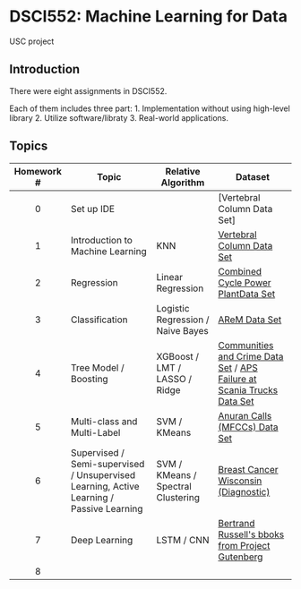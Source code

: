 # DSCI552: Machine Learning for Data
USC project

## Introduction
There were eight assignments in DSCI552.

Each of them includes three part: 1. Implementation without using high-level library 2. Utilize software/libraty 3. Real-world applications.

## Topics

| Homework # | Topic                                                        | Relative Algorithm                 | Dataset                                                      |
| :--------: | ------------------------------------------------------------ | ---------------------------------- | ------------------------------------------------------------ |
|     0      | Set up IDE                                                   |                                    | [Vertebral Column Data Set]
|     1      | Introduction to Machine Learning                             | KNN                                | [Vertebral Column Data Set](http://archive.ics.uci.edu/ml/datasets/vertebral+column#) |
|     2      | Regression                                                   | Linear Regression                  | [Combined Cycle Power PlantData Set](https://archive.ics.uci.edu/ml/datasets/combined+cycle+power+plant) |
|     3      | Classification                                               | Logistic Regression / Naive Bayes  | [AReM Data Set](https://archive.ics.uci.edu/ml/datasets/Activity+Recognition+system+based+on+Multisensor+data+fusion+(AReM)) |
|     4      | Tree Model / Boosting                                        | XGBoost / LMT / LASSO / Ridge      | [Communities and Crime Data Set](http://archive.ics.uci.edu/ml/datasets/communities+and+crime) / [APS Failure at Scania Trucks Data Set](https://archive.ics.uci.edu/ml/datasets/APS+Failure+at+Scania+Trucks) |
|     5      | Multi-class and Multi-Label                                  | SVM / KMeans                       | [Anuran Calls (MFCCs) Data Set](https://archive.ics.uci.edu/ml/datasets/Anuran+Calls+(MFCCs)) |
|     6      | Supervised / Semi-supervised / Unsupervised Learning, Active Learning / Passive Learning | SVM / KMeans / Spectral Clustering | [Breast Cancer Wisconsin (Diagnostic)](https://archive.ics.uci.edu/ml/datasets/Breast+Cancer+Wisconsin+(Diagnostic)) |
|     7      | Deep Learning                                                | LSTM / CNN                         | [Bertrand Russell's bboks from Project Gutenberg](https://www.gutenberg.org/ebooks/author/355) |
|     8      |                                                              |                                    |  |
